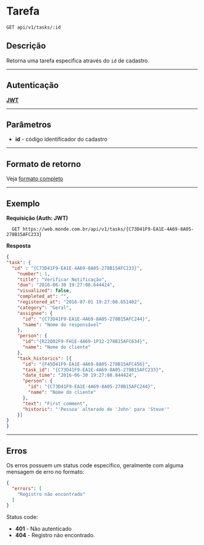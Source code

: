 # Tarefa

    GET api/v1/tasks/:id

## Descrição
Retorna uma tarefa especifica através do `id` de cadastro.

***

## Autenticação
**[JWT](../authentication/POST_auth_token.md)**

***

## Parâmetros

  - **id** - código identificador do cadastro

***

## Formato de retorno

  Veja [formato completo](v1/full_format.md#tarefas)

***

## Exemplo

  **Requisição (Auth: JWT)**

      GET https://web.monde.com.br/api/v1/tasks/{C73D41F9-EA1E-4A69-8A05-278B15AFC233}

  **Resposta**
  ``` json
{
  "task": {
    "id" : "{C73D41F9-EA1E-4A69-8A05-278B15AFC233}",
      "number": 1,
      "title": "Verificar Notificação",
      "due": "2016-06-30 19:27:08.644424",
      "visualized": false,
      "completed_at": "",
      "registered_at": "2016-07-01 19:27:08.651402",
      "category": "Geral",
      "assignee": {
        "id": "{C73D41F9-EA1E-4A69-8A05-278B15AFC244}",
        "name": "Nome do responsável"
      },
      "person": {
        "id":"{R22Q02F9-FH1E-4A69-1P12-278B15AFC634}",
        "name": "Nome do cliente"
      },
      "task_historics": [{
        "id": "{F45D41F9-EA1E-4A69-8A05-278B15AFC456}",
        "task_id": "{C73D41F9-EA1E-4A69-8A05-278B15AFC233}",
        "date_time": "2016-06-30 19:27:08.844424",
        "person": {
          "id": "{C73D41F9-EA1E-4A69-8A05-278B15AFC244}",
          "name": "Nome do cliente"
        },
        "text": "First comment",
        "historic": "'Pessoa' alterado de 'John' para 'Steve'"
      }]
  }
}
  ```

***

## Erros
  Os erros possuem um status code especifico, geralmente com alguma mensagem de erro no formato:
  ``` json
  {
    "errors": [
      "Registro não encontrado"
    ]
  }
  ```

  Status code:
  - **401** - Não autenticado
  - **404** - Registro não encontrado.
